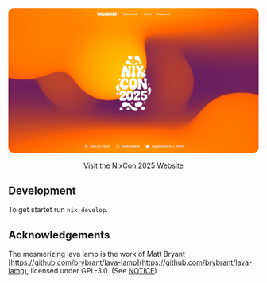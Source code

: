 <div align="center">
  <a href="https://2025.nixcon.org/">
    <img src="./Screenshot.jpg" alt="Screenshot NixCon 2025 Website" style="border-radius: 10px;" />
  </a>

  <p><a href="https://2025.nixcon.org/">Visit the NixCon 2025 Website</a></p>
</div>

## Development

To get startet run `nix develop`.

## Acknowledgements

The mesmerizing lava lamp is the work of Matt Bryant [https://github.com/brybrant/lava-lamp](https://github.com/brybrant/lava-lamp), licensed under GPL-3.0. (See [NOTICE](./NOTICE))
